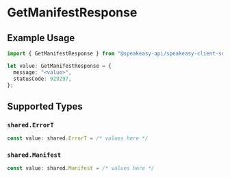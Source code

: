 # GetManifestResponse

## Example Usage

```typescript
import { GetManifestResponse } from "@speakeasy-api/speakeasy-client-sdk-typescript/sdk/models/operations";

let value: GetManifestResponse = {
  message: "<value>",
  statusCode: 929297,
};
```

## Supported Types

### `shared.ErrorT`

```typescript
const value: shared.ErrorT = /* values here */
```

### `shared.Manifest`

```typescript
const value: shared.Manifest = /* values here */
```

